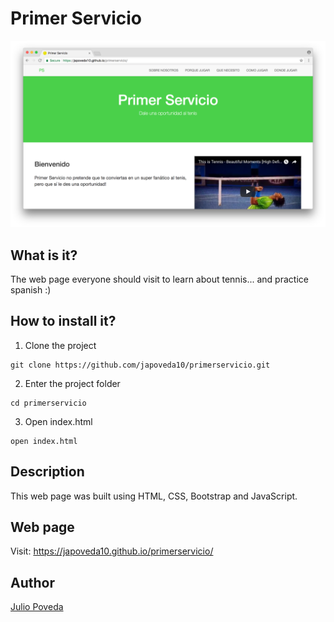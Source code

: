 # Primer Servicio

![Primer Servicio´s home page][image1]

[image1]: https://github.com/japoveda10/primerservicio/blob/master/images/primerservicio_homepage.png

## What is it?

The web page everyone should visit to learn about tennis... and practice spanish :)

## How to install it?

1. Clone the project

```
git clone https://github.com/japoveda10/primerservicio.git
```

2. Enter the project folder

```
cd primerservicio
```

3. Open index.html

```
open index.html
```

## Description

This web page was built using HTML, CSS, Bootstrap and JavaScript.

## Web page

Visit: https://japoveda10.github.io/primerservicio/

## Author

[Julio Poveda](https://github.com/japoveda10)

